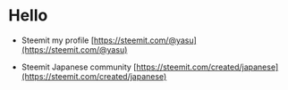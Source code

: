 # Hello 

* Steemit my profile
[https://steemit.com/@yasu](https://steemit.com/@yasu)

* Steemit Japanese community
[https://steemit.com/created/japanese](https://steemit.com/created/japanese)
